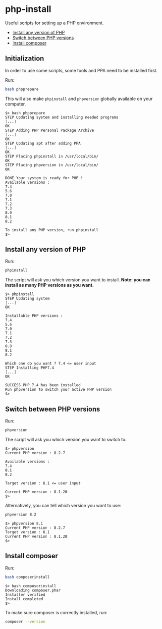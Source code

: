 # php-install
Useful scripts for setting up a PHP environment.

- [Install any version of PHP](#install-any-version-of-php)
- [Switch between PHP versions](#switch-between-php-versions)
- [Install composer](#install-composer)

## Initialization

In order to use some scripts, some tools and PPA need to be installed first.

Run:
```bash
bash phpprepare
```

This will also make `phpinstall` and `phpversion` globally available on your computer.

```console
$> bash phpprepare
STEP Updating system and installing needed programs
[...]
OK
STEP Adding PHP Personal Package Archive
[...]
OK
STEP Updating apt after adding PPA
[...]
OK
STEP Placing phpinstall in /usr/local/bin/
OK
STEP Placing phpversion in /usr/local/bin/
OK

DONE Your system is ready for PHP !
Available versions :
7.4
5.6
7.0
7.1
7.2
7.3
8.0
8.1
8.2

To install any PHP version, run phpinstall
$>
```

## Install any version of PHP

Run:
```bash
phpinstall
```
The script will ask you which version you want to install.
**Note: you can install as many PHP versions as you want.**

```console
$> phpinstall
STEP Updating system
[...]
OK

Installable PHP versions :
7.4
5.6
7.0
7.1
7.2
7.3
8.0
8.1
8.2

Which one do you want ? 7.4 <= user input
STEP Installing PHP7.4
[...]
OK

SUCCESS PHP 7.4 has been installed
Run phpversion to switch your active PHP version
$>
```

## Switch between PHP versions

Run:
```bash
phpversion
```
The script will ask you which version you want to switch to.

```console
$> phpversion
Current PHP version : 8.2.7

Available versions :
7.4
8.1
8.2

Target version : 8.1 <= user input

Current PHP version : 8.1.20
$>
```

Alternatively, you can tell which version you want to use:
```bash
phpversion 8.2
```

```console
$> phpversion 8.1
Current PHP version : 8.2.7
Target version : 8.1
Current PHP version : 8.1.20
$>
```

## Install composer

Run:
```bash
bash composerinstall
```

```console
$> bash composerinstall
Downloading composer.phar
Installer verified
Install completed
$>
```

To make sure composer is correctly installed, run:
```bash
composer --version
```
